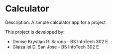 # Calculator

Description: A simple calculator app for a project

This project is developed by:

- Denise Krystian R. Sarona - BS InfoTech 302 E
- Glaiza lei D. San Jose - BS InfoTech 302 E
